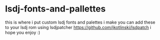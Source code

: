 # lsdj-fonts-and-pallettes
this is where i put custom lsdj fonts and palettes i make
you can add these to your lsdj rom using lsdjpatcher https://github.com/jkotlinski/lsdpatch
i hope you enjoy :)
